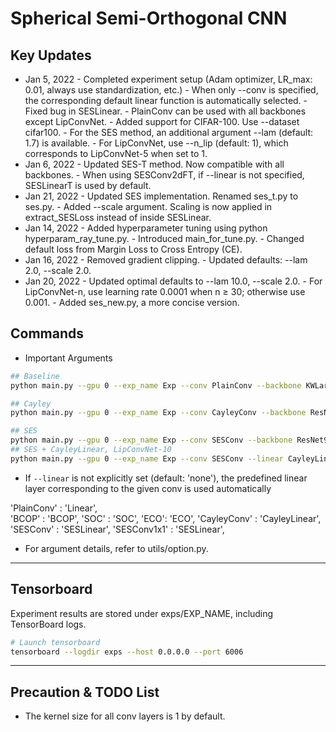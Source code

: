 # Spherical Semi-Orthogonal CNN

## Key Updates
- Jan 5, 2022
      - Completed experiment setup (Adam optimizer, LR_max: 0.01, always use standardization, etc.)
      - When only --conv is specified, the corresponding default linear function is automatically selected.
      - Fixed bug in SESLinear.
      - PlainConv can be used with all backbones except LipConvNet.
      - Added support for CIFAR-100. Use --dataset cifar100.
      - For the SES method, an additional argument --lam (default: 1.7) is available.
      - For LipConvNet, use --n_lip (default: 1), which corresponds to LipConvNet-5 when set to 1.
- Jan 6, 2022
      - Updated SES-T method. Now compatible with all backbones.
      - When using SESConv2dFT, if --linear is not specified, SESLinearT is used by default.
- Jan 21, 2022
      - Updated SES implementation. Renamed ses_t.py to ses.py.
      - Added --scale argument. Scaling is now applied in extract_SESLoss instead of inside SESLinear.
- Jan 14, 2022
      - Added hyperparameter tuning using python hyperparam_ray_tune.py.
      - Introduced main_for_tune.py.
      - Changed default loss from Margin Loss to Cross Entropy (CE).
- Jan 16, 2022
      - Removed gradient clipping.
      - Updated defaults: --lam 2.0, --scale 2.0.
- Jan 20, 2022
      - Updated optimal defaults to --lam 10.0, --scale 2.0.
      - For LipConvNet-n, use learning rate 0.0001 when n ≥ 30; otherwise use 0.001.
      - Added ses_new.py, a more concise version.

## Commands
- Important Arguments

```sh
## Baseline
python main.py --gpu 0 --exp_name Exp --conv PlainConv --backbone KWLarge --seed 1

## Cayley
python main.py --gpu 0 --exp_name Exp --conv CayleyConv --backbone ResNet9 --seed 1

## SES
python main.py --gpu 0 --exp_name Exp --conv SESConv --backbone ResNet9 --seed 1
## SES + CayleyLinear, LipConvNet-10
python main.py --gpu 0 --exp_name Exp --conv SESConv --linear CayleyLinear --lam 1.7 --backbone LipConvNet --n_lip 2 --seed 1

```

- If `--linear` is not explicitly set (default: 'none'), the predefined linear layer corresponding to the given conv is used automatically

'PlainConv'    : 'Linear',         
'BCOP' : 'BCOP', 'SOC' : 'SOC', 'ECO': 'ECO',
'CayleyConv'   : 'CayleyLinear',
'SESConv'      : 'SESLinear', 'SESConv1x1'    : 'SESLinear', 

- For argument details, refer to utils/option.py.

---
## Tensorboard
Experiment results are stored under exps/EXP_NAME, including TensorBoard logs.

```sh
# Launch tensorboard
tensorboard --logdir exps --host 0.0.0.0 --port 6006
```


---

## Precaution & TODO List
- The kernel size for all conv layers is 1 by default.

